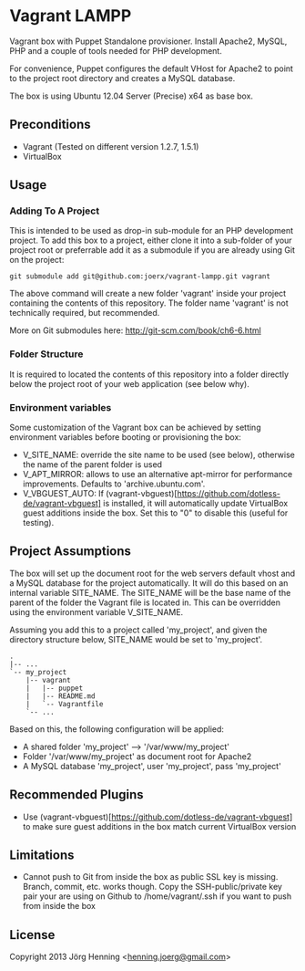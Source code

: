 Vagrant LAMPP
=============

Vagrant box with Puppet Standalone provisioner. Install Apache2, MySQL, PHP and 
a couple of tools needed for PHP development.

For convenience, Puppet configures the default VHost for Apache2 to point to 
the project root directory and creates a MySQL database.

The box is using Ubuntu 12.04 Server (Precise) x64 as base box.

Preconditions
-------------

 * Vagrant (Tested on different version 1.2.7, 1.5.1)
 * VirtualBox 

Usage
-----

### Adding To A Project

This is intended to be used as drop-in sub-module for an PHP development 
project. To add this box to a project, either clone it into a sub-folder of 
your project root or preferrable add it as a submodule if you are already 
using Git on the project:

````
git submodule add git@github.com:joerx/vagrant-lampp.git vagrant
```` 

The above command will create a new folder 'vagrant' inside your project 
containing the contents of this repository. The folder name 'vagrant' is not 
technically required, but recommended. 

More on Git submodules here: http://git-scm.com/book/ch6-6.html

### Folder Structure

It is required to located the contents of this repository into a folder 
directly below the project root of your web application (see below why).
   
### Environment variables

Some customization of the Vagrant box can be achieved by setting environment 
variables before booting or provisioning the box:
 * V_SITE_NAME: override the site name to be used (see below), otherwise the 
   name of the parent folder is used
 * V_APT_MIRROR: allows to use an alternative apt-mirror for performance 
   improvements. Defaults to 'archive.ubuntu.com'.
 * V_VBGUEST_AUTO: If (vagrant-vbguest)[https://github.com/dotless-de/vagrant-vbguest]
   is installed, it will automatically update VirtualBox guest additions inside
   the box. Set this to "0" to disable this (useful for testing).

Project Assumptions
-------------------

The box will set up the document root for the web servers default vhost and a 
MySQL database for the project automatically. It will do this based on an 
internal variable SITE_NAME. The SITE_NAME will be the base name of the parent 
of the folder the Vagrant file is located in. This can be overridden using the 
environment variable V_SITE_NAME.

Assuming you add this to a project called 'my_project', and given the directory 
structure below, SITE_NAME would be set to 'my_project'. 

````
.
|-- ...
`-- my_project
    |-- vagrant
    |   |-- puppet
    |   |-- README.md
    |   `-- Vagrantfile
    `-- ...
````

Based on this, the following configuration will be applied:
 * A shared folder 'my_project' --> '/var/www/my_project'
 * Folder '/var/www/my_project' as document root for Apache2
 * A MySQL database 'my_project', user 'my_project', pass 'my_project'

Recommended Plugins
-------------------
 * Use (vagrant-vbguest)[https://github.com/dotless-de/vagrant-vbguest] to make
   sure guest additions in the box match current VirtualBox version

Limitations
-----------

 * Cannot push to Git from inside the box as public SSL key is missing. 
   Branch, commit, etc. works though. Copy the SSH-public/private key pair 
   your are using on Github to /home/vagrant/.ssh if you want to push from 
   inside the box 

License
-------

Copyright 2013 Jörg Henning &lt;henning.joerg@gmail.com&gt;
